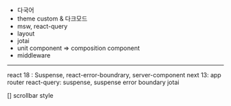 - 다국어
- theme custom & 다크모드
- msw, react-query
- layout
- jotai
- unit component => composition component
- middleware
---
react 18 : Suspense, react-error-boundrary, server-component
next 13: app router
react-query: suspense, suspense error boundary
jotai



[] scrollbar style